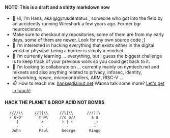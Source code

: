 #### **NOTE**: This is a draft and a shitty markdown now
- 👋 Hi, I’m Hans, aka @gyrusdentatus , someone who got into the field by an accidently running Wireshark a few years ago. Former bgr neuroscience. 
- Make sure to checkout my repositories, some of them are from my early days, some of them are newer. Look for my own source code ;]
- 👀 I’m interested in hacking everything that exists either in the digital world or physical. being a hacker is simply a mindset. 
- 🌱 I’m currently learning ... everything, but I guess the biggest challenge is to keep track of your previous work so you could get back to it.
- 💞️ I’m looking to collaborate on ... currently mainly on nymtech.net and mixnets and also anything related to privacy, infosec, identity, networking, opsec, microcontrollers, ARM, RISC-V ...
- 📫 How to reach me: hans@dialout.net Wanna talk some more? [Let's get in touch!](https://calendly.com/hansbricks/30min)

<!---
gyrusdentatus/gyrusdentatus is a ✨ special ✨ repository because its `README.md` (this file) appears on your GitHub profile.
You can click the Preview link to take a look at your changes.
--->
####                      HACK THE PLANET & DROP ACID NOT BOMBS 


          
      ////\\     //||\\     //\|\\      ///||\
      /`O-O'     ` @ @\     //o o//       a a
         ]          >        ) | (         _)
         -          -          -           ~
       John        Paul      George      Ringo
